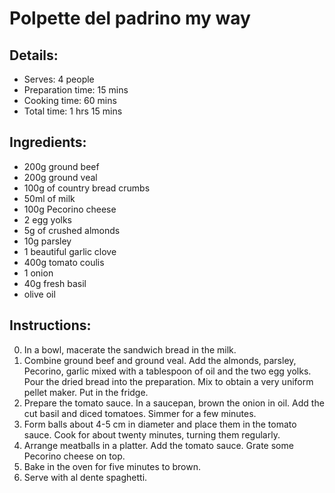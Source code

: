 # Polpette del padrino my way 

## Details: 
* Serves: 4 people 
* Preparation time: 15 mins 
* Cooking time: 60 mins 
* Total time: 1 hrs 15 mins 

## Ingredients: 
* 200g ground beef 
* 200g ground veal 
* 100g of country bread crumbs 
* 50ml of milk 
* 100g Pecorino cheese 
* 2 egg yolks 
* 5g of crushed almonds 
* 10g parsley 
* 1 beautiful garlic clove 
* 400g tomato coulis 
* 1 onion 
* 40g fresh basil 
* olive oil 

## Instructions: 
0. In a bowl, macerate the sandwich bread in the milk. 
1. Combine ground beef and ground veal. Add the almonds, parsley, Pecorino, garlic mixed with a tablespoon of oil and the two egg yolks. Pour the dried bread into the preparation. Mix to obtain a very uniform pellet maker. Put in the fridge. 
2. Prepare the tomato sauce. In a saucepan, brown the onion in oil. Add the cut basil and diced tomatoes. Simmer for a few minutes. 
3. Form balls about 4-5 cm in diameter and place them in the tomato sauce. Cook for about twenty minutes, turning them regularly. 
4. Arrange meatballs in a platter. Add the tomato sauce. Grate some Pecorino cheese on top. 
5. Bake in the oven for five minutes to brown. 
6. Serve with al dente spaghetti.  
